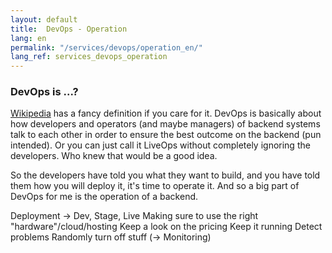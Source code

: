 ```yaml
---
layout: default
title:  DevOps - Operation
lang: en
permalink: "/services/devops/operation_en/"
lang_ref: services_devops_operation
---
```



### DevOps is ...?
[Wikipedia](https://en.wikipedia.org/wiki/DevOps) has a fancy definition if you care for it.
DevOps is basically about how developers and operators (and maybe managers) of backend systems talk to each other in order to ensure the best outcome on the backend (pun intended).
Or you can just call it LiveOps without completely ignoring the developers. Who knew that would be a good idea.

So the developers have told you what they want to build, and you have told them how you will deploy it, it's time to operate it.
And so a big part of DevOps for me is the operation of a backend.

Deployment -> Dev, Stage, Live
Making sure to use the right "hardware"/cloud/hosting
Keep a look on the pricing
Keep it running
Detect problems
Randomly turn off stuff (-> Monitoring)
